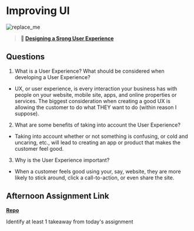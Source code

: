 # Improving UI

![replace_me](https://codeworks.blob.core.windows.net/public/assets/img/illustrations/placeholder.svg)

> **📖 [Designing a Srong User Experience](https://codeworksacademy.com/fs-student-guide/resources/wk7/03-Creating-Good-UX)**

## Questions

1. What is a User Experience? What should be considered when developing a User Experience?

- UX, or user experience, is every interaction your business has with people on your website, mobile site, apps, and online properties or services. The biggest consideration when creating a good UX is allowing the customer to do what THEY want to do (within reason I suppose).

2. What are some benefits of taking into account the User Experience? 

- Taking into account whether or not something is confusing, or cold and uncaring, etc., will lead to creating an app or product that makes the customer feel good.

3. Why is the User Experience important?

- When a customer feels good using your, say, website, they are more likely to stick around, click a call-to-action, or even share the site.

## Afternoon Assignment Link

**[Repo](https://github.com/sbyoungblood/tower)**

Identify at least 1 takeaway from today's assignment

